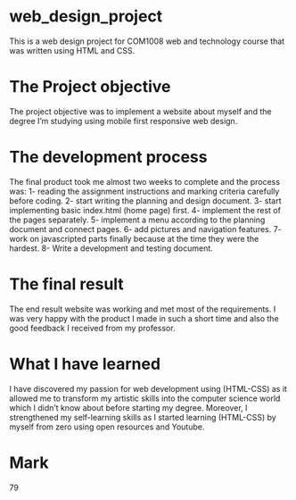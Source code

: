 # web_design_project
This is a web design project for COM1008 web and technology course that was written using HTML and CSS.
# The Project objective
The project objective was to implement a website about myself and the degree I’m studying using mobile first responsive web design.		
# The development process
The final product took me almost two weeks to complete and the process was:
1- reading the assignment instructions and marking criteria carefully before coding.
2- start writing the planning and design document.
3- start implementing basic index.html (home page) first.
4- implement the rest of the pages separately.
5- implement a menu according to the planning document and connect pages.
6- add pictures and navigation features.
7- work on javascripted parts finally because at the time they were the hardest.
8- Write a development and testing document.
# The final result
The end result website was working and met most of the requirements. I was very happy with the product I made in such a short time and also the good feedback I received from my professor. 
# What I have learned
I have discovered my passion for web development using (HTML-CSS) as it allowed me to transform my artistic skills into the computer science world which I didn’t know about before starting my degree. Moreover, I strengthened my self-learning skills as I started learning (HTML-CSS) by myself from zero using open resources and Youtube.
# Mark
79

